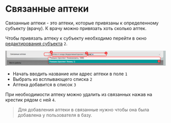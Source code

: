 # Связанные аптеки

Связанные аптеки - это аптеки, которые привязаны к определенному субъекту (врачу).
К врачу можно привязать хоть сколько аптек.

Чтобы привязать аптеку к субъекту необходимо перейти в окно [редактирования субъекта](database-subject-edit.html) `2`.

![](../images/database-subject-pharmacy.png)

- Начать вводить название или адрес аптеки в поле `1`
- Выбрать из всплывающего списка `2`
- Аптека добавится в список `3`

При необходимости аптеку можно удалить из связанных нажав на крестик рядом с ней `4`.

> Для добавления аптеки в связанные нужно чтобы она была добавлена у пользователя в базу.
